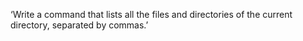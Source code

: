 ‘Write a command that lists all the files and directories of the current directory, separated by commas.’
